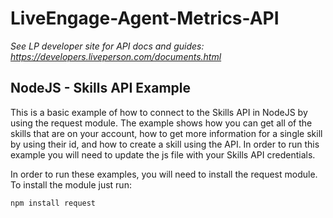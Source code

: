 # LiveEngage-Agent-Metrics-API

*See LP developer site for API docs and guides: https://developers.liveperson.com/documents.html*

## NodeJS - Skills API Example
This is a basic example of how to connect to the Skills API in NodeJS by using the request module. The example shows how you can get all of the skills that are on your account, how to get more information for a single skill by using their id, and how to create a skill using the API. In order to run this example you will need to update the js file with your Skills API credentials.

In order to run these examples, you will need to install the request module. To install the module just run:

```sh
npm install request
```
